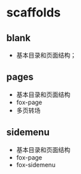 scaffolds
=========

## blank

 * 基本目录和页面结构；

## pages

 * 基本目录和页面结构
 * fox-page
 * 多页转场

## sidemenu

 * 基本目录和页面结构
 * fox-page
 * fox-sidemenu